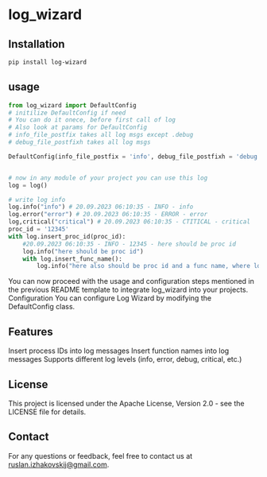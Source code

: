 # log_wizard

## Installation
```bash
pip install log-wizard
```

## usage
```python
from log_wizard import DefaultConfig
# initilize DefaultConfig if need
# You can do it onece, before first call of log
# Also look at params for DefaultConfig
# info_file_postfix takes all log msgs except .debug
# debug_file_postfixh takes all log msgs

DefaultConfig(info_file_postfix = 'info', debug_file_postfixh = 'debug')


# now in any module of your project you can use this log
log = log()

# write log info
log.info("info") # 20.09.2023 06:10:35 - INFO - info
log.error("error") # 20.09.2023 06:10:35 - ERROR - error
log,critical("critical") # 20.09.2023 06:10:35 - CTITICAL - critical
proc_id = '12345'
with log.insert_proc_id(proc_id):
    #20.09.2023 06:10:35 - INFO - 12345 - here should be proc id
    log.info("here should be proc id")
    with log.insert_func_name():
        log.info("here also should be proc id and a func name, where log called")
```
You can now proceed with the usage and configuration steps mentioned in the previous README template to integrate log_wizard into your projects.
Configuration
You can configure Log Wizard by modifying the DefaultConfig class.

## Features
Insert process IDs into log messages
Insert function names into log messages
Supports different log levels (info, error, debug, critical, etc.)

## License
This project is licensed under the Apache License, Version 2.0 - see the LICENSE file for details.

## Contact
For any questions or feedback, feel free to contact us at ruslan.izhakovskij@gmail.com.
